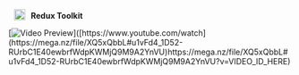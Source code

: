 <span style="display: inline-flex; align-items: end;">
  
  <img src="https://redux-toolkit.js.org/img/redux.svg" alt="Redux logo" width="20" style="margin: 0 10px;">
  <b style="align-items: start">Redux Toolkit</b>
</span>



[![Video Preview]([https://img.youtube.com/vi](https://mega.nz/file/XQ5xQbbL#u1vFd4_1D52-RUrbC1E40ewbrfWdpKWMjQ9M9A2YnVU)/VIDEO_ID_HERE/0.jpg)]([https://www.youtube.com/watch](https://mega.nz/file/XQ5xQbbL#u1vFd4_1D52-RUrbC1E40ewbrfWdpKWMjQ9M9A2YnVU)https://mega.nz/file/XQ5xQbbL#u1vFd4_1D52-RUrbC1E40ewbrfWdpKWMjQ9M9A2YnVU?v=VIDEO_ID_HERE)






